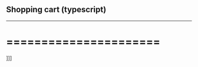 ## Shopping cart (typescript)
------------------------------
======================
=====================
]]]
